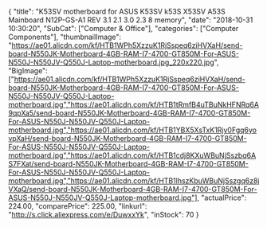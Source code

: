 {
	"title": "K53SV motherboard for ASUS K53SV k53S X53SV A53S Mainboard N12P-GS-A1 REV 3.1 2.1 3.0 2.3 8 memory",
	"date": "2018-10-31 10:30:20",
	"SubCat": ["Computer & Office"],
	"categories": ["Computer Components"],
	"thumbnailImage": "https://ae01.alicdn.com/kf/HTB1WPh5XzzuK1RjSspeq6ziHVXaH/send-board-N550JK-Motherboard-4GB-RAM-I7-4700-GT850M-For-ASUS-N550J-N550JV-Q550J-Laptop-motherboard.jpg_220x220.jpg",
	"BigImage": ["https://ae01.alicdn.com/kf/HTB1WPh5XzzuK1RjSspeq6ziHVXaH/send-board-N550JK-Motherboard-4GB-RAM-I7-4700-GT850M-For-ASUS-N550J-N550JV-Q550J-Laptop-motherboard.jpg","https://ae01.alicdn.com/kf/HTB1tRmfB4uTBuNkHFNRq6A9qpXa5/send-board-N550JK-Motherboard-4GB-RAM-I7-4700-GT850M-For-ASUS-N550J-N550JV-Q550J-Laptop-motherboard.jpg","https://ae01.alicdn.com/kf/HTB1YBX5XsTxK1Rjy0Fgq6yovpXaH/send-board-N550JK-Motherboard-4GB-RAM-I7-4700-GT850M-For-ASUS-N550J-N550JV-Q550J-Laptop-motherboard.jpg","https://ae01.alicdn.com/kf/HTB1cdj8KXuWBuNjSszbq6AS7FXat/send-board-N550JK-Motherboard-4GB-RAM-I7-4700-GT850M-For-ASUS-N550J-N550JV-Q550J-Laptop-motherboard.jpg","https://ae01.alicdn.com/kf/HTB1lhszKbuWBuNjSszgq6z8jVXaQ/send-board-N550JK-Motherboard-4GB-RAM-I7-4700-GT850M-For-ASUS-N550J-N550JV-Q550J-Laptop-motherboard.jpg"],
	"actualPrice": 224.00,
	"comparePrice": 225.00,
	"linkurl": "http://s.click.aliexpress.com/e/DuwxxYk",
	"inStock": 70
}
